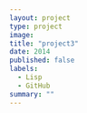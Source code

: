 ```yaml
---
layout: project
type: project
image: 
title: "project3"
date: 2014
published: false
labels:
  - Lisp
  - GitHub
summary: ""
---
```

